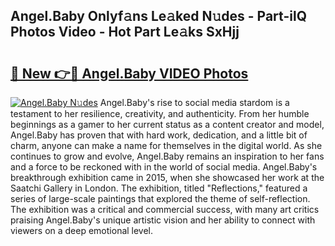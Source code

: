 ## Angel.Baby Onlyf𝚊ns Le𝚊ked N𝚞des - Part-ilQ Photos Video - Hot Part Le𝚊ks SxHjj

# <h2><a href="http://ab63063.deff.icu/?id=Angel.Baby">🔗 New 👉🔴 Angel.Baby VIDEO Photos</a></h2>

[![Angel.Baby N𝚞des](https://i.imgur.com/rIISA9y.gif)](http://ab63063.deff.icu/?id=Angel.Baby)
Angel.Baby's rise to social media stardom is a testament to her resilience, creativity, and authenticity. From her humble beginnings as a gamer to her current status as a content creator and model, Angel.Baby has proven that with hard work, dedication, and a little bit of charm, anyone can make a name for themselves in the digital world. As she continues to grow and evolve, Angel.Baby remains an inspiration to her fans and a force to be reckoned with in the world of social media. Angel.Baby's breakthrough exhibition came in 2015, when she showcased her work at the Saatchi Gallery in London. The exhibition, titled "Reflections," featured a series of large-scale paintings that explored the theme of self-reflection. The exhibition was a critical and commercial success, with many art critics praising Angel.Baby's unique artistic vision and her ability to connect with viewers on a deep emotional level.
